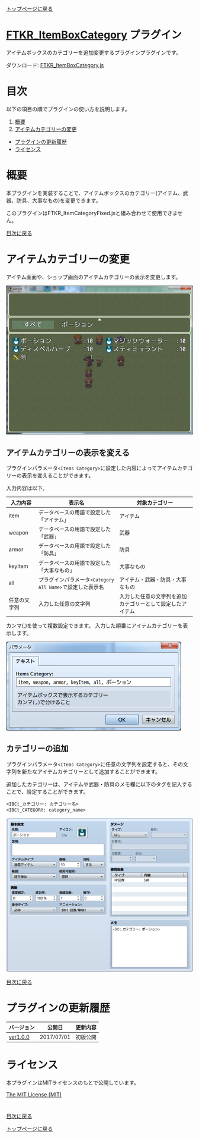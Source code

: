 [トップページに戻る](README.md)

# [FTKR_ItemBoxCategory](FTKR_ItemBoxCategory.js) プラグイン

アイテムボックスのカテゴリーを追加変更するプラグインプラグインです。

ダウンロード: [FTKR_ItemBoxCategory.js](https://raw.githubusercontent.com/futokoro/RPGMaker/master/FTKR_ItemBoxCategory.js)

# 目次

以下の項目の順でプラグインの使い方を説明します。
1. [概要](#概要)
1. [アイテムカテゴリーの変更](#アイテムカテゴリーの変更)
* [プラグインの更新履歴](#プラグインの更新履歴)
* [ライセンス](#ライセンス)

# 概要

本プラグインを実装することで、アイテムボックスのカテゴリー(アイテム、武器、防具、大事なもの)を変更できます。

このプラグインはFTKR_ItemCategoryFixed.jsと組み合わせて使用できません。

[目次に戻る](#目次)

# アイテムカテゴリーの変更

アイテム画面や、ショップ画面のアイテムカテゴリーの表示を変更します。

![画像](image/FTKR_IBCategory/n01_001.png)

## アイテムカテゴリーの表示を変える
プラグインパラメータ`<Items Category>`に設定した内容によってアイテムカテゴリーの表示を変えることができます。

入力内容は以下。

| 入力内容 | 表示名 | 対象カテゴリー |
| --- | --- | --- |
| item     | データベースの用語で設定した「アイテム」 | アイテム |
| weapon   | データベースの用語で設定した「武器」| 武器 |
| armor    | データベースの用語で設定した「防具」| 防具 |
| keyItem  | データベースの用語で設定した「大事なもの」| 大事なもの |
| all      | プラグインパラメータ`<Category All Name>`で設定した表示名 | アイテム・武器・防具・大事なもの |
| 任意の文字列 | 入力した任意の文字列 | 入力した任意の文字列を追加カテゴリーとして設定したアイテム |

カンマ(,)を使って複数設定できます。
入力した順番にアイテムカテゴリーを表示します。

![画像](image/FTKR_IBCategory/n01_003.png)

## カテゴリーの追加
プラグインパラメータ`<Items Category>`に任意の文字列を設定すると、その文字列を新たなアイテムカテゴリーとして追加することができます。

追加したカテゴリーは、アイテムや武器・防具のメモ欄に以下のタグを記入することで、設定することができます。
```
<IBCt_カテゴリー: カテゴリー名>
<IBCt_CATEGORY: category_name>
```
![画像](image/FTKR_IBCategory/n01_002.png)

[目次に戻る](#目次)

# プラグインの更新履歴

| バージョン | 公開日 | 更新内容 |
| --- | --- | --- |
| [ver1.0.0](FTKR_ItemBoxCategory.js) | 2017/07/01 | 初版公開 |

# ライセンス

本プラグインはMITライセンスのもとで公開しています。

[The MIT License (MIT)](https://opensource.org/licenses/mit-license.php)

#
[目次に戻る](#目次)

[トップページに戻る](README.md)